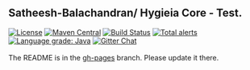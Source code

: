 ## Satheesh-Balachandran/ Hygieia Core - Test.

[![License](https://img.shields.io/badge/license-Apache%202-blue.svg)](https://www.apache.org/licenses/LICENSE-2.0)
[![Maven Central](https://img.shields.io/maven-central/v/com.capitalone.dashboard/core.svg?label=Maven%20Central)](https://search.maven.org/search?q=g:%22com.capitalone.dashboard%22%20AND%20a:%22core%22)
[![Build Status](https://travis-ci.com/Hygieia/hygieia-core.svg?branch=master)](https://travis-ci.com/Hygieia/hygieia-core)
[![Total alerts](https://img.shields.io/lgtm/alerts/g/Hygieia/hygieia-core.svg?logo=lgtm&logoWidth=18)](https://lgtm.com/projects/g/Hygieia/hygieia-core/alerts/)
[![Language grade: Java](https://img.shields.io/lgtm/grade/java/g/Hygieia/hygieia-core.svg?logo=lgtm&logoWidth=18)](https://lgtm.com/projects/g/Hygieia/hygieia-core/context:java)
[![Gitter Chat](https://badges.gitter.im/Join%20Chat.svg)](https://www.apache.org/licenses/LICENSE-2.0)
<br>
<br>
The README is in the [gh-pages](https://github.com/capitalone/Hygieia/blob/gh-pages/pages/hygieia/core/core.md) branch. Please update it there.
